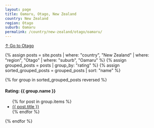 ```yaml
---
layout: page
title: Oamaru, Otago, New Zealand
country: New Zealand
region: Otago
suburb: Oamaru
permalink: /country/new-zealand/otago/oamaru/
---
```

[↑ Go to Otago](/country/new-zealand/otago/)

{% assign posts = site.posts | where: "country", "New Zealand" | where: "region", "Otago" | where: "suburb", "Oamaru" %}
{% assign grouped_posts = posts | group_by: "rating" %}
{% assign sorted_grouped_posts = grouped_posts | sort: "name" %}

{% for group in sorted_grouped_posts reversed %}
  <h4>Rating: {{ group.name }}</h4>
  <ul>
    {% for post in group.items %}
      <li><a href="{{ post.url }}">{{ post.title }}</a></li>
    {% endfor %}
  </ul>
{% endfor %}
